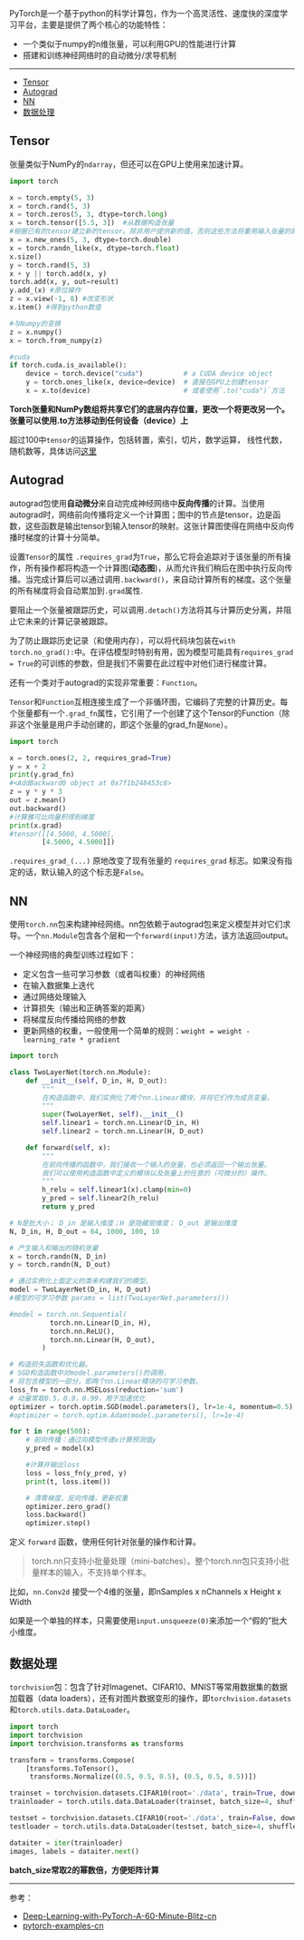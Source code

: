 PyTorch是一个基于python的科学计算包，作为一个高灵活性、速度快的深度学习平台，主要是提供了两个核心的功能特性：
- 一个类似于numpy的n维张量，可以利用GPU的性能进行计算
- 搭建和训练神经网络时的自动微分/求导机制

---

- [Tensor](#Tensor)
- [Autograd](#Autograd)
- [NN](#NN)
- [数据处理](#数据处理)

Tensor
---
张量类似于NumPy的`ndarray`，但还可以在GPU上使用来加速计算。

```python
import torch

x = torch.empty(5, 3)
x = torch.rand(5, 3)
x = torch.zeros(5, 3, dtype=torch.long)
x = torch.tensor([5.5, 3])  #从数据构造张量
#根据已有的tensor建立新的tensor。除非用户提供新的值，否则这些方法将重用输入张量的属性，例如dtype等
x = x.new_ones(5, 3, dtype=torch.double)
x = torch.randn_like(x, dtype=torch.float) 
x.size()
y = torch.rand(5, 3)
x + y || torch.add(x, y)
torch.add(x, y, out=result)
y.add_(x) #原位操作
z = x.view(-1, 8) #改变形状
x.item() #得到python数值

#与Numpy的变换
z = x.numpy()
x = torch.from_numpy(z)

#cuda
if torch.cuda.is_available():
    device = torch.device("cuda")          # a CUDA device object
    y = torch.ones_like(x, device=device)  # 直接在GPU上创建tensor
    x = x.to(device)                       # 或者使用`.to("cuda")`方法
```

**Torch张量和NumPy数组将共享它们的底层内存位置，更改一个将更改另一个。**
**张量可以使用.to方法移动到任何设备（device）上**

超过100中`tensor`的运算操作，包括转置，索引，切片，数学运算， 线性代数，随机数等，具体访问[这里](https://pytorch.org/docs/stable/torch.html)

Autograd
---

autograd包使用**自动微分**来自动完成神经网络中**反向传播**的计算。当使用autograd时，网络前向传播将定义一个计算图；图中的节点是tensor，边是函数，这些函数是输出tensor到输入tensor的映射。这张计算图使得在网络中反向传播时梯度的计算十分简单。

设置`Tensor`的属性 `.requires_grad`为`True`，那么它将会追踪对于该张量的所有操作，所有操作都将构造一个计算图(**动态图**)，从而允许我们稍后在图中执行反向传播。当完成计算后可以通过调用`.backward()`，来自动计算所有的梯度。这个张量的所有梯度将会自动累加到`.grad`属性.

要阻止一个张量被跟踪历史，可以调用`.detach()`方法将其与计算历史分离，并阻止它未来的计算记录被跟踪。

为了防止跟踪历史记录（和使用内存），可以将代码块包装在`with torch.no_grad():`中。在评估模型时特别有用，因为模型可能具有`requires_grad = True`的可训练的参数，但是我们不需要在此过程中对他们进行梯度计算。

还有一个类对于autograd的实现非常重要：`Function`。

`Tensor`和`Function`互相连接生成了一个非循环图，它编码了完整的计算历史。每个张量都有一个`.grad_fn`属性，它引用了一个创建了这个Tensor的Function（除非这个张量是用户手动创建的，即这个张量的grad_fn是`None`）。

```python
import torch

x = torch.ones(2, 2, requires_grad=True)
y = x + 2
print(y.grad_fn)
#<AddBackward0 object at 0x7f1b248453c8>
z = y * y * 3
out = z.mean()
out.backward()
#计算雅可比向量积得到梯度
print(x.grad)
#tensor([[4.5000, 4.5000],
        [4.5000, 4.5000]])

```
`.requires_grad_(...)` 原地改变了现有张量的 `requires_grad` 标志。如果没有指定的话，默认输入的这个标志是`False`。

NN
---
使用`torch.nn`包来构建神经网络。nn包依赖于autograd包来定义模型并对它们求导。一个`nn.Module`包含各个层和一个`forward(input)`方法，该方法返回output。

一个神经网络的典型训练过程如下：

- 定义包含一些可学习参数（或者叫权重）的神经网络
- 在输入数据集上迭代
- 通过网络处理输入
- 计算损失（输出和正确答案的距离）
- 将梯度反向传播给网络的参数
- 更新网络的权重，一般使用一个简单的规则：`weight = weight - learning_rate * gradient`

```python
import torch

class TwoLayerNet(torch.nn.Module):
    def __init__(self, D_in, H, D_out):
        """
        在构造函数中，我们实例化了两个nn.Linear模块，并将它们作为成员变量。
        """
        super(TwoLayerNet, self).__init__()
        self.linear1 = torch.nn.Linear(D_in, H)
        self.linear2 = torch.nn.Linear(H, D_out)

    def forward(self, x):
        """
        在前向传播的函数中，我们接收一个输入的张量，也必须返回一个输出张量。
        我们可以使用构造函数中定义的模块以及张量上的任意的（可微分的）操作。
        """
        h_relu = self.linear1(x).clamp(min=0)
        y_pred = self.linear2(h_relu)
        return y_pred

# N是批大小； D_in 是输入维度；H 是隐藏层维度； D_out 是输出维度
N, D_in, H, D_out = 64, 1000, 100, 10

# 产生输入和输出的随机张量
x = torch.randn(N, D_in)
y = torch.randn(N, D_out)

# 通过实例化上面定义的类来构建我们的模型。
model = TwoLayerNet(D_in, H, D_out)
#模型的可学习参数 params = list(TwoLayerNet.parameters())

#model = torch.nn.Sequential(
          torch.nn.Linear(D_in, H),
          torch.nn.ReLU(),
          torch.nn.Linear(H, D_out),
        )

# 构造损失函数和优化器。
# SGD构造函数中对model.parameters()的调用，
# 将包含模型的一部分，即两个nn.Linear模块的可学习参数。
loss_fn = torch.nn.MSELoss(reduction='sum')
# 动量常取0.5，0.9，0.99，用于加速优化
optimizer = torch.optim.SGD(model.parameters(), lr=1e-4, momentum=0.5)
#optimizer = torch.optim.Adam(model.parameters(), lr=1e-4)

for t in range(500):
    # 前向传播：通过向模型传递x计算预测值y
    y_pred = model(x)

    #计算并输出loss
    loss = loss_fn(y_pred, y)
    print(t, loss.item())

    # 清零梯度，反向传播，更新权重
    optimizer.zero_grad()
    loss.backward()
    optimizer.step()
```

定义 `forward` 函数，使用任何针对张量的操作和计算。

> torch.nn只支持小批量处理（mini-batches）。整个torch.nn包只支持小批量样本的输入，不支持单个样本。

 比如，`nn.Conv2d` 接受一个4维的张量，即nSamples x nChannels x Height x Width

 如果是一个单独的样本，只需要使用`input.unsqueeze(0)`来添加一个“假的”批大小维度。

数据处理
---
`torchvision`包：包含了针对Imagenet、CIFAR10、MNIST等常用数据集的数据加载器（data loaders），还有对图片数据变形的操作，即`torchvision.datasets`和`torch.utils.data.DataLoader`。

```python
import torch
import torchvision
import torchvision.transforms as transforms

transform = transforms.Compose(
    [transforms.ToTensor(),
     transforms.Normalize((0.5, 0.5, 0.5), (0.5, 0.5, 0.5))])

trainset = torchvision.datasets.CIFAR10(root='./data', train=True, download=True, transform=transform)
trainloader = torch.utils.data.DataLoader(trainset, batch_size=4, shuffle=True, num_workers=2)

testset = torchvision.datasets.CIFAR10(root='./data', train=False, download=True, transform=transform)
testloader = torch.utils.data.DataLoader(testset, batch_size=4, shuffle=False, num_workers=2)

dataiter = iter(trainloader)
images, labels = dataiter.next()
```
**batch_size常取2的幂数倍，方便矩阵计算**


---

参考：
- [Deep-Learning-with-PyTorch-A-60-Minute-Blitz-cn](https://github.com/bat67/Deep-Learning-with-PyTorch-A-60-Minute-Blitz-cn)
- [pytorch-examples-cn](https://github.com/bat67/pytorch-examples-cn)
